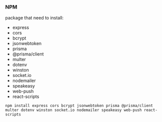 ### NPM

package that need to install:

- express
- cors
- bcrypt
- jsonwebtoken
- prisma
- @prisma/client
- multer
- dotenv
- winston
- socket.io
- nodemailer
- speakeasy
- web-push
- react-scripts

```
npm install express cors bcrypt jsonwebtoken prisma @prisma/client multer dotenv winston socket.io nodemailer speakeasy web-push react-scripts
```
